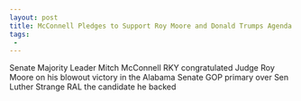 ```yaml
---
layout: post
title: McConnell Pledges to Support Roy Moore and Donald Trumps Agenda
tags:
 -
---
```

Senate Majority Leader Mitch McConnell RKY congratulated Judge Roy Moore on his blowout victory in the Alabama Senate GOP primary over Sen Luther Strange RAL the candidate he backed
